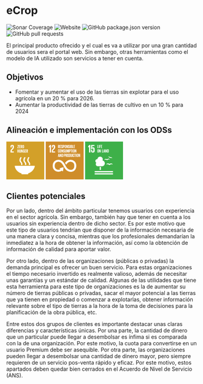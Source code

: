# eCrop
![Sonar Coverage](https://img.shields.io/sonar/coverage/eus.ecrop:ecrop?server=https%3A%2F%2Fscannerecrop.ddns.net&sonarVersion=9.1)
![Website](https://img.shields.io/website?url=https%3A%2F%2Fwww.ecrop.ddns.net)
![GitHub package.json version](https://img.shields.io/github/package-json/v/gorkalertxundi/ecrop)
![GitHub pull requests](https://img.shields.io/github/issues-pr/gorkalertxundi/ecrop)

El principal producto ofrecido y el cual es va a utilizar por una gran cantidad de usuarios sera el portal web. Sin embargo, otras herramientas como el modelo de IA utilizado son servicios a tener en cuenta.

## Objetivos
- Fomentar y aumentar el uso de las tierras sin explotar para el uso agrícola en un 20 % para 2026.
- Aumentar la productividad de las tierras de cultivo en un 10 % para 2024

## Alineación e implementación con los ODSs
[![SDG02](https://raw.githubusercontent.com/Aurora-Network-Global/sdg-queries/master/images/sdg-icons/E_SDG_goals_icons-individual-rgb-02.png)](https://sdgs.un.org/es/goals/goal2) [![SDG12](https://raw.githubusercontent.com/Aurora-Network-Global/sdg-queries/master/images/sdg-icons/E_SDG_goals_icons-individual-rgb-12.png)](https://sdgs.un.org/es/goals/goal12) [![SDG15](https://raw.githubusercontent.com/Aurora-Network-Global/sdg-queries/master/images/sdg-icons/E_SDG_goals_icons-individual-rgb-15.png)](https://sdgs.un.org/es/goals/goal15)

## Clientes potenciales
Por un lado, dentro del ámbito particular tenemos usuarios con experiencia en el sector agrícola. Sin embargo, también hay que tener en cuenta a los usuarios sin experiencia dentro de dicho sector. Es por este motivo que este tipo de usuarios tendrían que disponer de la información necesaria de una manera clara y concisa, mientras que los profesionales demandarían la inmediatez a la hora de obtener la información, así como la obtención de información de calidad para aportar valor.

Por otro lado, dentro de las organizaciones (públicas o privadas) la demanda principal es ofrecer un buen servicio. Para estas organizaciones el tiempo necesario invertido es realmente valioso, además de necesitar unas garantías y un estándar de calidad. Algunas de las utilidades que tiene esta herramienta para este tipo de organizaciones es la de aumentar su número de tierras públicas o privadas, sacar el mayor potencial a las tierras que ya tienen en propiedad o comenzar a explotarlas, obtener información relevante sobre el tipo de tierras a la hora de la toma de decisiones para la planificación de la obra pública, etc.

Entre estos dos grupos de clientes es importante destacar unas claras diferencias y características únicas. Por una parte, la cantidad de dinero que un particular puede llegar a desembolsar es ínfima si es comparada con la de una organización. Por este motivo, la cuota para convertirse en un usuario Premium debe ser asequible. Por otra parte, las organizaciones pueden llegar a desembolsar una cantidad de dinero mayor, pero siempre requieren de un servicio pos-venta rápido y eficaz. Por este motivo, estos apartados deben quedar bien cerrados en el Acuerdo de Nivel de Servicio (ANS).